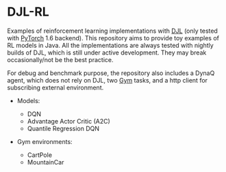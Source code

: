 DJL-RL
======
Examples of reinforcement learning implementations with [DJL](https://djl.ai/) (only tested with [PyTorch](https://pytorch.org/) 1.6 backend). This repository aims to provide toy examples of RL models in Java. All the implementations are always tested with nightly builds of DJL, which is still under active development. They may break occasionally/not be the best practice.

For debug and benchmark purpose, the repository also includes a DynaQ agent, which does not rely on DJL, two [Gym](https://gym.openai.com/) tasks, and a http client for subscribing external environment.

 - Models:
   - DQN
   - Advantage Actor Critic (A2C)
   - Quantile Regression DQN

 - Gym environments:
   - CartPole
   - MountainCar
 

